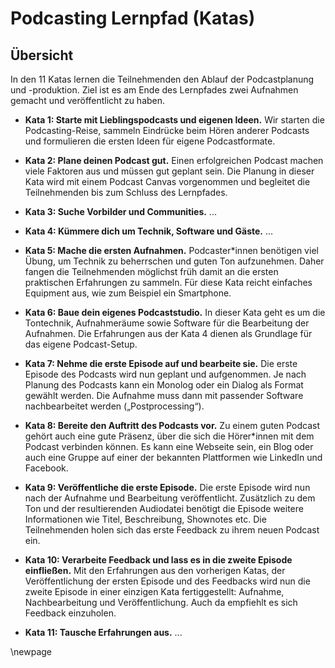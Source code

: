 # Podcasting Lernpfad (Katas)

## Übersicht

In den 11 Katas lernen die Teilnehmenden den Ablauf der Podcastplanung und -produktion. Ziel ist es am Ende des Lernpfades zwei Aufnahmen gemacht und veröffentlicht zu haben.

* **Kata 1: Starte mit Lieblingspodcasts und eigenen Ideen.** Wir starten die Podcasting-Reise, sammeln Eindrücke beim Hören anderer Podcasts und formulieren die ersten Ideen für eigene Podcastformate.

* **Kata 2: Plane deinen Podcast gut.** Einen erfolgreichen Podcast machen viele Faktoren aus und müssen gut geplant sein. Die Planung in dieser Kata wird mit einem Podcast Canvas vorgenommen und begleitet die Teilnehmenden bis zum Schluss des Lernpfades.

* **Kata 3: Suche Vorbilder und Communities.** ...

* **Kata 4: Kümmere dich um Technik, Software und Gäste.** ...

* **Kata 5: Mache die ersten Aufnahmen.** Podcaster\*innen benötigen viel Übung, um Technik zu beherrschen und guten Ton aufzunehmen. Daher fangen die Teilnehmenden möglichst früh damit an die ersten praktischen Erfahrungen zu sammeln. Für diese Kata reicht einfaches Equipment aus, wie zum Beispiel ein Smartphone.

* **Kata 6: Baue dein eigenes Podcaststudio.** In dieser Kata geht es um die Tontechnik, Aufnahmeräume sowie Software für die Bearbeitung der Aufnahmen. Die Erfahrungen aus der Kata 4 dienen als Grundlage für das eigene Podcast-Setup.

* **Kata 7: Nehme die erste Episode auf und bearbeite sie.** Die erste Episode des Podcasts wird nun geplant und aufgenommen. Je nach Planung des Podcasts kann ein Monolog oder ein Dialog als Format gewählt werden. Die Aufnahme muss dann mit passender Software nachbearbeitet werden („Postprocessing“).

* **Kata 8: Bereite den Auftritt des Podcasts vor.** Zu einem guten Podcast gehört auch eine gute Präsenz, über die sich die Hörer\*innen mit dem Podcast verbinden können. Es kann eine Webseite sein, ein Blog oder auch eine Gruppe auf einer der bekannten Plattformen wie LinkedIn und Facebook.

* **Kata 9: Veröffentliche die erste Episode.** Die erste Episode wird nun nach der Aufnahme und Bearbeitung veröffentlicht. Zusätzlich zu dem Ton und der resultierenden Audiodatei benötigt die Episode weitere Informationen wie Titel, Beschreibung, Shownotes etc. Die Teilnehmenden holen sich das erste Feedback zu ihrem neuen Podcast ein.

* **Kata 10: Verarbeite Feedback und lass es in die zweite Episode einfließen.** Mit den Erfahrungen aus den vorherigen Katas, der Veröffentlichung der ersten Episode und des Feedbacks wird nun die zweite Episode in einer einzigen Kata fertiggestellt: Aufnahme, Nachbearbeitung und Veröffentlichung. Auch da empfiehlt es sich Feedback einzuholen.

* **Kata 11: Tausche Erfahrungen aus.** ...

\newpage